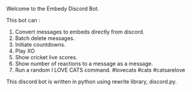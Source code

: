 Welcome to the Embedy Discord Bot.

This bot can :

1. Convert messages to embeds directly from discord.
2. Batch delete messages.
3. Initiate countdowns.
4. Play XO
5. Show cricket live scores.
6. Show number of reactions to a message as a message.
7. Run a random I LOVE CATS command. #lovecats #cats #catsarelove

This discord bot is written in python using rewrite library, discord.py.
